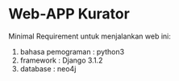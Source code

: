 # Web-APP Kurator
Minimal Requirement untuk menjalankan web ini:
1. bahasa pemograman : python3
2. framework : Django 3.1.2
3. database : neo4j